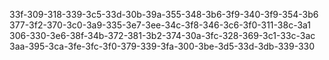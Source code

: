 33f-309-318-339-3c5-33d-30b-39a-355-348-3b6-3f9-340-3f9-354-3b6
377-3f2-370-3c0-3a9-335-3e7-3ee-34c-3f8-346-3c6-3f0-311-38c-3a1
306-330-3e6-38f-34b-372-381-3b2-374-30a-3fc-328-369-3c1-33c-3ac
3aa-395-3ca-3fe-3fc-3f0-379-339-3fa-300-3be-3d5-33d-3db-339-330
